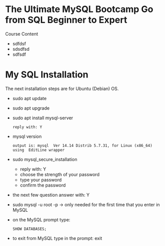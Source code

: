 
# **The Ultimate MySQL Bootcamp Go from SQL Beginner to Expert**

Course Content
- sdfdsf
- sdsdfsd
- sdfsdf


# **My SQL Installation**

The next installation steps are for Ubuntu (Debian) OS.

- sudo apt update
- sudo apt upgrade
- sudo apt install mysql-server

      reply with: Y

- mysql version

      output is: mysql  Ver 14.14 Distrib 5.7.31, for Linux (x86_64) using  EditLine wrapper

- sudo mysql_secure_installation
    - reply with: Y
    - choose the strength of your password
    - type your password
    - confirm the password

- the next few question answer with: Y

- sudo mysql -u root -p -> only needed for the first time that you enter in MySQL

- on the MySQL prompt type:

      SHOW DATABASES;
- to exit from MySQL type in the prompt: exit

